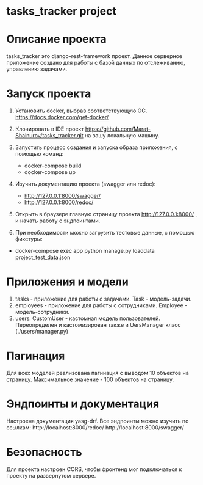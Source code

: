 # tasks_tracker project


# Описание проекта
tasks_tracker это django-rest-framework проект.
Данное серверное приложение создано для работы с базой данных по отслеживанию, управлению задачами.


# Запуск проекта
1. Установить docker, выбрав соответствующую ОС.
   https://docs.docker.com/get-docker/

2. Клонировать в IDE проект https://github.com/Marat-Shainurov/tasks_tracker.git на вашу локальную машину.

3. Запустить процесс создания и запуска образа приложения, с помощью команд:
   - docker-compose build
   - docker-compose up

4. Изучить документацию проекта (swagger или redoc):
   - http://127.0.0.1:8000/swagger/
   - http://127.0.0.1:8000/redoc/

5. Открыть в браузере главную страницу проекта http://127.0.0.1:8000/ , и начать работу с эндпоинтами.

6. При необходимости можно загрузить тестовые данные, с помощью фикстуры:
  - docker-compose exec app python manage.py loaddata project_test_data.json


# Приложения и модели
1. tasks - приложение для работы с задачами.
   Task - модель-задачи.
2. employees - приложение для работы с сотрудниками.
   Employee - модель-сотрудники.
3. users.
   CustomUser - кастомная модель пользователей.
   Переопределен и кастомизирован также и UersManager класс (./users/manager.py)

# Пагинация
Для всех моделей реализована пагинация с выводом 10 объектов на страницу.
Максимальное значение - 100 объектов на страницу.

# Эндпоинты и документация
Настроена документация yasg-drf.
Все эндпоинты можно изучить по ссылкам:
http://localhost:8000/redoc/
http://localhost:8000/swagger/

# Безопасность
Для проекта настроен CORS, чтобы фронтенд мог подключаться к проекту на развернутом сервере.
